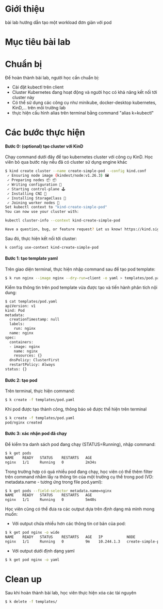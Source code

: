 # Giới thiệu

bài lab hướng dẫn tạo một workload đơn giản với pod

# Mục tiêu bài lab

# Chuẩn bị

Để hoàn thành bài lab, người học cần chuẩn bị:

- Cài đặt kubectl trên client
- Cluster Kubernetes đang hoạt động và người học có khả năng kết nối tới cluster này
- Có thể sử dụng các công cụ như minikube, docker-desktop kubernetes, KinD,... trên môi trường lab
- thực hiện cấu hình alias trên terminal bằng command "alias k=kubectl"

# Các bước thực hiện

#### Bước 0: (optional) tạo cluster với KinD

Chạy command dưới đây để tạo kubernetes cluster với công cụ KinD. Học viên bỏ qua bước này nếu đã có cluster sử dụng engine khác

```bash
$ kind create cluster --name create-simple-pod --config kind.conf                                                                                                       Creating cluster "create-simple-pod" ...
 ✓ Ensuring node image (kindest/node:v1.26.3) 🖼
 ✓ Preparing nodes 📦 📦
 ✓ Writing configuration 📜
 ✓ Starting control-plane 🕹️
 ✓ Installing CNI 🔌
 ✓ Installing StorageClass 💾
 ✓ Joining worker nodes 🚜
Set kubectl context to "kind-create-simple-pod"
You can now use your cluster with:

kubectl cluster-info --context kind-create-simple-pod

Have a question, bug, or feature request? Let us know! https://kind.sigs.k8s.io/#community 🙂
```

Sau đó, thực hiện kết nối tới cluster:

```bash
k config use-context kind-create-simple-pod
```

#### Bước 1: tạo template yaml

Trên giao diện terminal, thực hiện nhập command sau để tạo pod template:

```bash
$ k run nginx --image nginx --dry-run=client -o yaml > templates/pod.yaml
```

Kiểm tra thông tin trên pod template vừa được tạo và tiến hành phân tích nội dung:

```bash
$ cat templates/pod.yaml
apiVersion: v1
kind: Pod
metadata:
  creationTimestamp: null
  labels:
    run: nginx
  name: nginx
spec:
  containers:
  - image: nginx
    name: nginx
    resources: {}
  dnsPolicy: ClusterFirst
  restartPolicy: Always
status: {}
```

#### Bước 2: tạo pod

Trên terminal, thực hiện command:

```bash
$ k create -f templates/pod.yaml
```

Khi pod được tạo thành công, thông báo sẽ được thể hiện trên terminal

```bash
$ k create -f templates/pod.yaml
pod/nginx created
```

#### Bước 3: xác nhận pod đã chạy

Để kiểm tra danh sách pod đang chạy (STATUS=Running), nhập command:

```bash
$ k get pods
NAME    READY   STATUS    RESTARTS   AGE
nginx   1/1     Running   0          2m34s
```

Trong trường hợp có quá nhiều pod đang chạy, học viên có thể thêm filter trên command nhằm lấy ra thông tin của một trường cụ thể trong pod (VD: metadata.name - tương ứng trong file pod.yaml):

```bash
$ k get pods --field-selector metadata.name=nginx
NAME    READY   STATUS    RESTARTS   AGE
nginx   1/1     Running   0          5m40s
```

Học viên cũng có thể đưa ra các output dựa trên định dạng mà mình mong muốn:

- Với output chứa nhiều hơn các thông tin cơ bản của pod:

```bash
$ k get pod nginx -o wide
NAME    READY   STATUS    RESTARTS   AGE   IP           NODE                       NOMINATED NODE   READINESS GATES
nginx   1/1     Running   0          9m    10.244.1.3   create-simple-pod-worker   <none>           <none>
```

- Với output dưới định dạng yaml
```bash
$ k get pod nginx -o yaml
```

# Clean up

Sau khi hoàn thành bài lab, học viên thực hiện xóa các tài nguyên

```bash
$ k delete -f templates/
```
